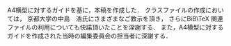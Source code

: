 A4横型に対するガイドを基に，本稿を作成した．
クラスファイルの作成においては，
京都大学の中島　浩氏にさまざまなご教示を頂き，
さらにBiB\TeX 関連ファイルの利用についても快諾頂いたことを深謝する．
また，A4横型に対するガイドを作成された当時の編集委員会の担当者に深謝する．
